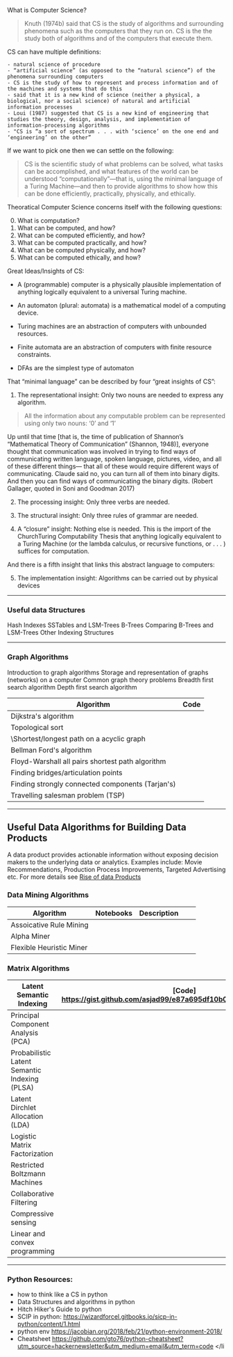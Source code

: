 What is Computer Science? 


> Knuth (1974b) said that CS is the study of algorithms and surrounding phenomena such as the computers that they run on. CS is the the study both of algorithms and of the computers that execute them. 


CS can have multiple definitions: 

    - natural science of procedure 
    - “artificial science” (as opposed to the “natural science”) of the phenomena surrounding computers
    - CS is the study of how to represent and process information and of the machines and systems that do this
    - said that it is a new kind of science (neither a physical, a biological, nor a social science) of natural and artificial information processes
    - Loui (1987) suggested that CS is a new kind of engineering that studies the theory, design, analysis, and implementation of information-processing algorithms
    - "CS is “a sort of spectrum . . . with ‘science’ on the one end and ‘engineering’ on the other” 

If we want to pick one then we can settle on the following: 

> CS is the scientific study of what problems can be solved, what tasks can be accomplished, and what features of the world can be understood “computationally”—that is, using the minimal language of a Turing Machine—and then to provide algorithms to show how this can be done efficiently, practically, physically, and ethically. 


Theoratical Computer Science concerns itself with the following questions: 

0. What is computation? 
1. What can be computed, and how? 
2. What can be computed efficiently, and how? 
3. What can be computed practically, and how? 
4. What can be computed physically, and how? 
5. What can be computed ethically, and how?


Great Ideas/Insights of CS: 

   - A (programmable) computer is a physically plausible implementation of anything logically equivalent to a universal Turing machine.

   - An automaton (plural: automata) is a mathematical model of a computing device.

   - Turing machines are an abstraction of computers with unbounded resources.

   - Finite automata are an abstraction of computers with finite resource constraints.
   
   - DFAs are the simplest type of automaton

That “minimal language” can be described by four “great insights of CS”: 

1. The representational insight: Only two nouns are needed to express any algorithm. 


> All the information about any computable problem can be represented using only two nouns: ‘0’ and ‘1’

Up until that time [that is, the time of publication of Shannon’s “Mathematical
Theory of Communication” (Shannon, 1948)], everyone thought that communication was involved in trying to find ways of communicating written language, spoken language, pictures, video, and all of these different things— that all of these would require different ways of communicating. Claude said
no, you can turn all of them into binary digits. And then you can find ways
of communicating the binary digits. (Robert Gallager, quoted in Soni and
Goodman 2017)


2. The processing insight: Only three verbs are needed. 

3. The structural insight: Only three rules of grammar are needed. 

4. A “closure” insight: Nothing else is needed. This is the import of the ChurchTuring Computability Thesis that anything logically equivalent to a Turing Machine (or the lambda calculus, or recursive functions, or . . . ) suffices for computation.


And there is a fifth insight that links this abstract language to computers: 

5. The implementation insight: Algorithms can be carried out by physical devices


-------------------------------------------------------------------------------------------------------------

### Useful data Structures 


Hash Indexes
SSTables and LSM-Trees
B-Trees
Comparing B-Trees and LSM-Trees
Other Indexing Structures


-------------------------------------------------------------------------------------------------------------


### Graph Algorithms 

Introduction to graph algorithms 
      Storage and representation of graphs (networks) on a computer
      Common graph theory problems
      Breadth first search algorithm
      Depth first search algorithm

| Algorithm                | Code | 
|--------------------------|------|
| Dijkstra's algorithm     |      |
| Topological sort                        |      |
|  \Shortest/longest path on a acyclic graph                         |      |
| Bellman Ford's algorithm                         |      |
| Floyd-Warshall all pairs shortest path algorithm |     |
| Finding bridges/articulation points             |     | 
| Finding strongly connected components (Tarjan's) |   | 
|  Travelling salesman problem (TSP)   |    |



-------------------------------------------------------------------------------------------------------------

## Useful Data Algorithms for Building Data Products 

A data product provides actionable information without exposing decision makers to the underlying
data or analytics. Examples include: Movie Recommendations, Production Process Improvements, Targeted Advertising etc. For more details see [Rise of data Products](https://asjadkhan.ghost.io/ghost/#/site) 


### Data Mining Algorithms 

| Algorithm                | Notebooks | Description |   |   |
|--------------------------|-----------|-------------|---|---|
| Assoicative Rule Mining  |           |             |   |   |
| Alpha Miner              |           |             |   |   |
| Flexible Heuristic Miner |           |             |   |   |

###  Matrix Algorithms 

| Latent Semantic Indexing                      | [Code] <https://gist.github.com/asjad99/e87a695df10b0859ee943b8e661f0fc3> |
|-----------------------------------------------|-------------------------------------------------------------------------------------------|
| Principal Component Analysis (PCA)            |                                                                                           |
| Probabilistic Latent Semantic Indexing (PLSA) |                                                                                           |
| Latent Dirchlet Allocation (LDA)              |                                                                                           |
| Logistic Matrix Factorization                 |                                                                                           |
| Restricted Boltzmann Machines                 |                                                                                           |
| Collaborative Filtering                       |                                                                                           |
| Compressive sensing                           |                                                                                           |
| Linear and convex programming                 |                                                                                           |

-----------------------------------------------------------------------------



### Python Resources: 

- how to think like a CS in python
- Data Structures and algorithms in python
- Hitch Hiker's Guide to python
- SCIP in python: https://wizardforcel.gitbooks.io/sicp-in-python/content/1.html
- python env https://jacobian.org/2018/feb/21/python-environment-2018/
- Cheatsheet https://github.com/gto76/python-cheatsheet?utm_source=hackernewsletter&utm_medium=email&utm_term=code </li


